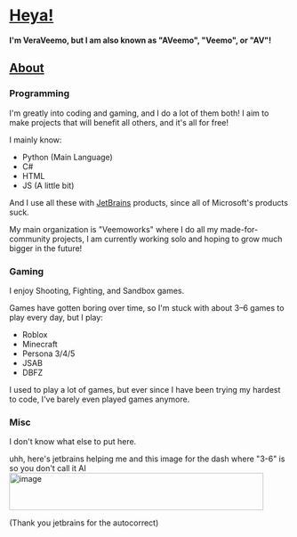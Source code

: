 # <ins>Heya!

**I'm VeraVeemo, but I am also known as "AVeemo", "Veemo", or "AV"!**

## <ins>About
### Programming
I'm greatly into coding and gaming, and I do a lot of them both! I aim to make projects that will benefit all others, and it's all for free!

I mainly know:
- Python (Main Language)
- C#
- HTML
- JS (A little bit)

And I use all these with [JetBrains](https://jetbrains.com) products, since all of Microsoft's products suck.

My main organization is "Veemoworks" where I do all my made-for-community projects, I am currently working solo and hoping to grow much bigger in the future!

### Gaming
I enjoy Shooting, Fighting, and Sandbox games.

Games have gotten boring over time, so I'm stuck with about 3–6 games to play every day, but I play:
- Roblox
- Minecraft
- Persona 3/4/5
- JSAB
- DBFZ

I used to play a lot of games, but ever since I have been trying my hardest to code, I've barely even played games anymore.

### Misc
I don't know what else to put here.

uhh, here's jetbrains helping me and this image for the dash where "3-6" is so you don't call it AI
<img width="457" height="67" alt="image" src="https://github.com/user-attachments/assets/ec740c9d-7272-4bd9-8d9a-3bd7768f18a6" />

(Thank you jetbrains for the autocorrect)
